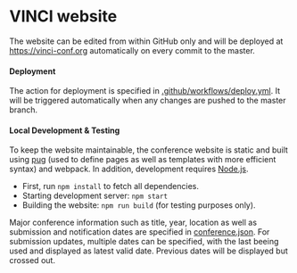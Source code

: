 # VINCI website

The website can be edited from within GitHub only and will be deployed at https://vinci-conf.org automatically on every commit to the master.

#### Deployment

The action for deployment is specified in [.github/workflows/deploy.yml](.github/workflows/deploy.yml).
It will be triggered automatically when any changes are pushed to the master branch.

#### Local Development & Testing

To keep the website maintainable, the conference website is static and built using [pug](https://pugjs.org/api/getting-started.html) (used to define pages as well as templates with more efficient syntax) and webpack.
In addition, development requires [Node.js](https://nodejs.org/en/).

- First, run `npm install` to fetch all dependencies.
- Starting development server: `npm start`
- Building the website: `npm run build` (for testing purposes only).

Major conference information such as title, year, location as well as submission and notification dates are specified in [conference.json](conference.json).
For submission updates, multiple dates can be specified, with the last beeing used and displayed as latest valid date. Previous dates will be displayed but crossed out.

